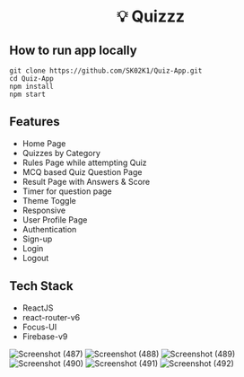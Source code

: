 <h1 align="center">💡 Quizzz</h1>

## How to run app locally

```
git clone https://github.com/SK02K1/Quiz-App.git
cd Quiz-App
npm install
npm start
```

## Features
- Home Page
- Quizzes by Category
- Rules Page while attempting Quiz
- MCQ based Quiz Question Page
- Result Page with Answers & Score
- Timer for question page
- Theme Toggle
- Responsive
- User Profile Page
- Authentication
- Sign-up
- Login
- Logout

## Tech Stack
- ReactJS
- react-router-v6
- Focus-UI
- Firebase-v9


![Screenshot (487)](https://user-images.githubusercontent.com/55895224/170023506-7585b34b-4299-453d-9730-d8dc9510d01a.png)
![Screenshot (488)](https://user-images.githubusercontent.com/55895224/170023501-d5f1e84a-3c92-4302-bb7c-5bb411b63f88.png)
![Screenshot (489)](https://user-images.githubusercontent.com/55895224/170023498-c2d4af22-da20-4737-a163-ea5e6743cf2c.png)
![Screenshot (490)](https://user-images.githubusercontent.com/55895224/170023497-7d02c51a-7b1c-44e0-ba4a-42406d0b889a.png)
![Screenshot (491)](https://user-images.githubusercontent.com/55895224/170023494-a3ce584e-dbbb-41d0-a5e0-d37c51940f4a.png)
![Screenshot (492)](https://user-images.githubusercontent.com/55895224/170023488-c856fd4f-9329-4c30-ad0a-9bf77de8019c.png)






